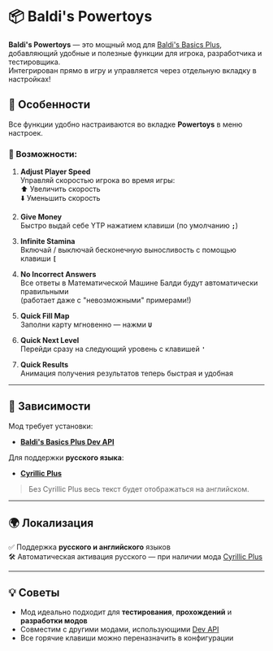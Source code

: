 # 📦 Baldi's Powertoys

**Baldi's Powertoys** — это мощный мод для [Baldi's Basics Plus](https://www.basicallygames.com/baldis-basics-plus), добавляющий удобные и полезные функции для игрока, разработчика и тестировщика.  
Интегрирован прямо в игру и управляется через отдельную вкладку в настройках!

## 🔧 Особенности

Все функции удобно настраиваются во вкладке **Powertoys** в меню настроек.

### 🚀 Возможности:

1. **Adjust Player Speed**  
   Управляй скоростью игрока во время игры:  
   ⬆️ Увеличить скорость  
   ⬇️ Уменьшить скорость

2. **Give Money**  
   Быстро выдай себе YTP нажатием клавиши (по умолчанию **`;`**)

3. **Infinite Stamina**  
   Включай / выключай бесконечную выносливость с помощью клавиши **`[`**

4. **No Incorrect Answers**  
   Все ответы в Математической Машине Балди будут автоматически правильными  
   (работает даже с "невозможными" примерами!)

5. **Quick Fill Map**  
   Заполни карту мгновенно — нажми **`U`**

6. **Quick Next Level**  
   Перейди сразу на следующий уровень с клавишей **`'`**

7. **Quick Results**  
   Анимация получения результатов теперь быстрая и удобная

---

## 🧩 Зависимости

Мод требует установки:

- **[Baldi's Basics Plus Dev API](https://gamebanana.com/mods/383711)**

Для поддержки **русского языка**:

- **[Cyrillic Plus](https://gamebanana.com/mods/524258)**

> Без Cyrillic Plus весь текст будет отображаться на английском.

---

## 🌍 Локализация

✅ Поддержка **русского и английского** языков  
🛠️ Автоматическая активация русского — при наличии мода [Cyrillic Plus](https://gamebanana.com/mods/524258)

---

## 💡 Советы

- Мод идеально подходит для **тестирования**, **прохождений** и **разработки модов**
- Совместим с другими модами, использующими [Dev API](https://gamebanana.com/mods/383711)
- Все горячие клавиши можно переназначить в конфигурации
